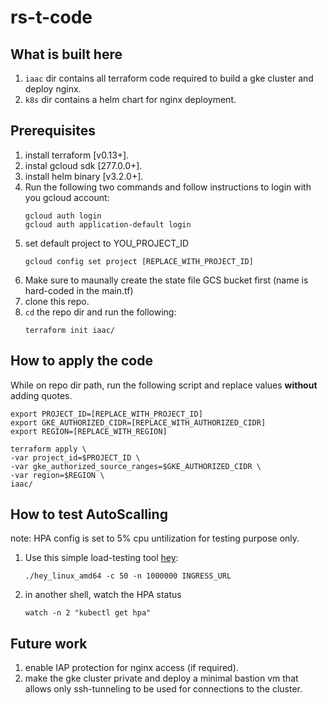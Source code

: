 # rs-t-code

## What is built here
1. ``` iaac ``` dir contains all terraform code required to build a gke cluster and deploy nginx.
2. ``` k8s ``` dir contains a helm chart for nginx deployment.

## Prerequisites
1. install terraform [v0.13+].
2. instal gcloud sdk [277.0.0+].
3. install helm binary [v3.2.0+].
4. Run the following two commands and follow instructions to login with you gcloud account:
    ```
    gcloud auth login
    gcloud auth application-default login
    ```
5. set default project to YOU_PROJECT_ID
    ```
    gcloud config set project [REPLACE_WITH_PROJECT_ID]
    ```
6. Make sure to maunally create the state file GCS bucket first (name is hard-coded in the main.tf)
7. clone this repo.
8. `cd` the repo dir and run the following:
    ```
    terraform init iaac/
    ```

## How to apply the code
While on repo dir path, run the following script and replace values **without** adding quotes.
```
export PROJECT_ID=[REPLACE_WITH_PROJECT_ID]
export GKE_AUTHORIZED_CIDR=[REPLACE_WITH_AUTHORIZED_CIDR]
export REGION=[REPLACE_WITH_REGION]

terraform apply \
-var project_id=$PROJECT_ID \
-var gke_authorized_source_ranges=$GKE_AUTHORIZED_CIDR \
-var region=$REGION \
iaac/
```

## How to test AutoScalling
note: HPA config is set to 5% cpu untilization for testing purpose only.

1. Use this simple load-testing tool [hey](https://github.com/rakyll/hey):
    
    ```
    ./hey_linux_amd64 -c 50 -n 1000000 INGRESS_URL
    ```
2. in another shell, watch the HPA status
    ```
    watch -n 2 "kubectl get hpa"
    ```

## Future work
1. enable IAP protection for nginx access (if required).
2. make the gke cluster private and deploy a minimal bastion vm that allows only ssh-tunneling to be used for connections to the cluster.